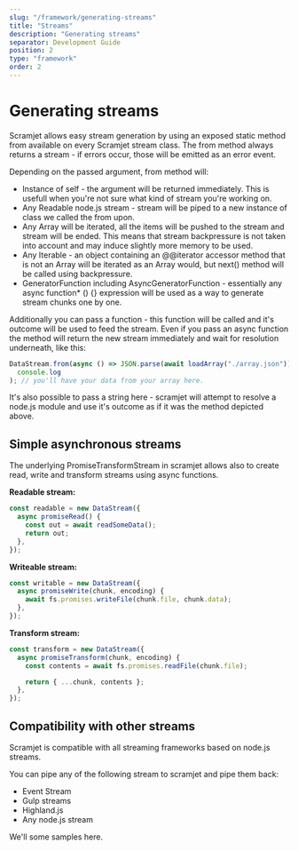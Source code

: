 ```yaml
---
slug: "/framework/generating-streams"
title: "Streams"
description: "Generating streams"
separator: Development Guide
position: 2
type: "framework"
order: 2
---
```


# Generating streams

Scramjet allows easy stream generation by using an exposed static method from available on every Scramjet stream class. The from method always returns a stream - if errors occur, those will be emitted as an error event.

Depending on the passed argument, from method will:

- Instance of self - the argument will be returned immediately. This is usefull when you're not sure what kind of stream you're working on.
- Any Readable node.js stream - stream will be piped to a new instance of class we called the from upon.
- Any Array will be iterated, all the items will be pushed to the stream and stream will be ended. This means that stream backpressure is not taken into account and may induce slightly more memory to be used.
- Any Iterable - an object containing an @@iterator accessor method that is not an Array will be iterated as an Array would, but next() method will be called using backpressure.
- GeneratorFunction including AsyncGeneratorFunction - essentially any async function\* () {} expression will be used as a way to generate stream chunks one by one.

Additionally you can pass a function - this function will be called and it's outcome will be used to feed the stream. Even if you pass an async function the method will return the new stream immediately and wait for resolution underneath, like this:

```js
DataStream.from(async () => JSON.parse(await loadArray("./array.json"))).each(
  console.log
); // you'll have your data from your array here.
```

It's also possible to pass a string here - scramjet will attempt to resolve a node.js module and use it's outcome as if it was the method depicted above.

## Simple asynchronous streams

The underlying PromiseTransformStream in scramjet allows also to create read, write and transform streams using async functions.

**Readable stream:**

```js
const readable = new DataStream({
  async promiseRead() {
    const out = await readSomeData();
    return out;
  },
});
```

**Writeable stream:**

```js
const writable = new DataStream({
  async promiseWrite(chunk, encoding) {
    await fs.promises.writeFile(chunk.file, chunk.data);
  },
});
```

**Transform stream:**

```js
const transform = new DataStream({
  async promiseTransform(chunk, encoding) {
    const contents = await fs.promises.readFile(chunk.file);

    return { ...chunk, contents };
  },
});
```

## Compatibility with other streams

Scramjet is compatible with all streaming frameworks based on node.js streams.

You can pipe any of the following stream to scramjet and pipe them back:

- Event Stream
- Gulp streams
- Highland.js
- Any node.js stream

We'll some samples here.
